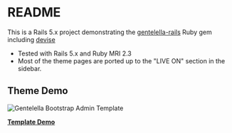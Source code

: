 # README

This is a Rails 5.x project demonstrating the [gentelella-rails](https://github.com/mwlang/gentelella-rails) Ruby gem including [devise](https://github.com/plataformatec/devise)

* Tested with Rails 5.x and Ruby MRI 2.3
* Most of the theme pages are ported up to the "LIVE ON" section in the sidebar.

## Theme Demo
![Gentelella Bootstrap Admin Template](https://github.com/mwlang/gentelella-rails-demo/blob/master/public/images/gentelella-admin-template-preview.jpg "Gentelella Theme Browser Preview")

**[Template Demo](https://colorlib.com/polygon/gentelella/index.html)**
